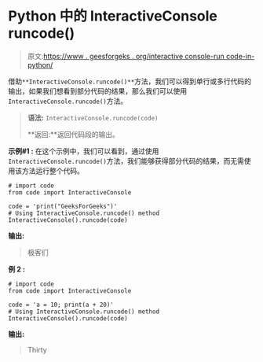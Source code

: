 # Python 中的 InteractiveConsole runcode()

> 原文:[https://www . geesforgeks . org/interactive console-run code-in-python/](https://www.geeksforgeeks.org/interactiveconsole-runcode-in-python/)

借助`**InteractiveConsole.runcode()**`方法，我们可以得到单行或多行代码的输出，如果我们想看到部分代码的结果，那么我们可以使用`InteractiveConsole.runcode()`方法。

> **语法:** `InteractiveConsole.runcode(code)`
> 
> **返回:**返回代码段的输出。

**示例#1 :**
在这个示例中，我们可以看到，通过使用`InteractiveConsole.runcode()`方法，我们能够获得部分代码的结果，而无需使用该方法运行整个代码。

```
# import code
from code import InteractiveConsole

code = 'print("GeeksForGeeks")'
# Using InteractiveConsole.runcode() method
InteractiveConsole().runcode(code)
```

**输出:**

> 极客们

**例 2 :**

```
# import code
from code import InteractiveConsole

code = 'a = 10; print(a + 20)'
# Using InteractiveConsole.runcode() method
InteractiveConsole().runcode(code)
```

**输出:**

> Thirty